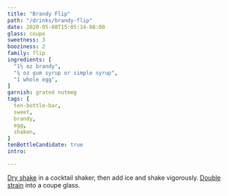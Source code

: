 ```yaml
---
title: "Brandy Flip"
path: "/drinks/brandy-flip"
date: 2020-05-08T15:05:14-08:00
glass: coupe
sweetness: 3
booziness: 2
family: flip
ingredients: [
  "1½ oz brandy",
  "¾ oz gum syrup or simple syrup",
  "1 whole egg",
]
garnish: grated nutmeg
tags: [
  ten-bottle-bar,
  sweet,
  brandy,
  egg,
  shaken,
]
tenBottleCandidate: true
intro:

---
```

[Dry shake](/techniques/shaking#dry-shaking) in a cocktail shaker, then add ice and shake vigorously.
[Double strain](/techniques/straining#double-straining) into a coupe glass.
